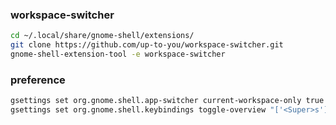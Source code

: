 ### workspace-switcher

```bash
cd ~/.local/share/gnome-shell/extensions/
git clone https://github.com/up-to-you/workspace-switcher.git
gnome-shell-extension-tool -e workspace-switcher
```

### preference
```bash
gsettings set org.gnome.shell.app-switcher current-workspace-only true
gsettings set org.gnome.shell.keybindings toggle-overview "['<Super>s']"
```
